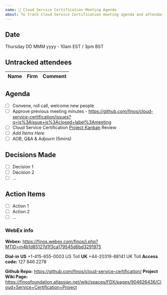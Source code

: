 ```yaml
---
name: 🤝 Cloud Service Certification Meeting Agenda
about: To track Cloud Service Certification meeting agenda and attendance
---
```


## Date
Thursday DD MMM yyyy - 10am EST / 3pm BST

## Untracked attendees
| Name | Firm | Comment |
|:---------|:------------|:-----|

## Agenda

- [ ] Convene, roll call, welcome new people
- [ ] Approve previous meeting minutes - https://github.com/finos/cloud-service-certification/issues?q=is%3Aissue+is%3Aclosed+label%3Ameeting
- [ ] Cloud Service Certification [Project Kanban](https://github.com/orgs/finos/projects/1) Review
- [ ] _Add Items Here_
- [ ] AOB, Q&A & Adjourn (5mins)

## Decisions Made
- [ ] Decision 1
- [ ] Decision 2
- [ ] ...

## Action Items
- [ ] Action 1
- [ ] Action 2
- [ ] ...

### WebEx info
**Webex:** 
https://finos.webex.com/finos/j.php?MTID=m4b1d85127d1f3ca179545d6bd3291975

**Dial-in**
**US** +1-415-655-0003 US Toll
**UK** +44-20319-88141 UK Toll
**Access code:** 127 846 2278

**Github Repo:** https://github.com/finos/cloud-service-certification/
**Project Wiki Page:** https://finosfoundation.atlassian.net/wiki/spaces/FDX/pages/904626436/Cloud+Service+Certification+Project 